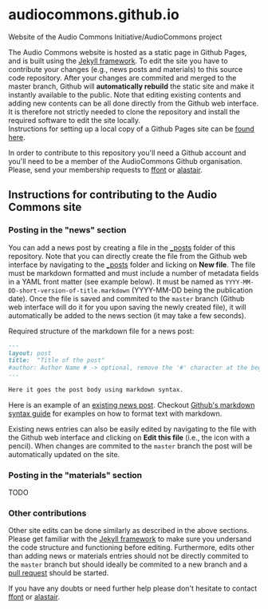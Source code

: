 # audiocommons.github.io
Website of the Audio Commons Initiative/AudioCommons project

The Audio Commons website is hosted as a static page in Github Pages, and is built using the [Jekyll framework](http://jekyllrb.com).
To edit the site you have to contribute your changes (e.g., news posts and materials) to this source code repository. 
After your changes are commited and merged to the master branch, Github will **automatically rebuild** the static site and make it instantly available to the public.
Note that editing existing contents and adding new contents can be all done directly from the Github web interface.
It is therefore not strictly needed to clone the repository and install the required software to edit the site locally.  
Instructions for setting up a local copy of a Github Pages site can be [found here](https://help.github.com/articles/setting-up-your-pages-site-locally-with-jekyll/).

In order to contribute to this repository you'll need a Github account and you'll need to be a member of the AudioCommons Github organisation. Please, send your membership requests to [ffont](https://github.com/ffont) or [alastair](https://github.com/alastair).

## Instructions for contributing to the Audio Commons site

### Posting in the "news" section

You can add a news post by creating a file in the [_posts](https://github.com/AudioCommons/audiocommons.github.io/tree/master/_posts) folder of this repository.
Note that you can directly create the file from the Github web interface by navigating to the [_posts](https://github.com/AudioCommons/audiocommons.github.io/tree/master/_posts) folder and licking on **New file**.
The file must be markdown formatted and must include a number of metadata fields in a YAML front matter (see example below). 
It must be named as `YYYY-MM-DD-short-version-of-title.markdown` (YYYY-MM-DD being the publication date).
Once the file is saved and commited to the `master` branch (Github web interface will do it for you upon saving the newly created file), it will automatically be added to the news section (it may take a few seconds).

Required structure of the markdown file for a news post:

```markdown
---
layout: post
title:  "Title of the post"
#author: Author Name # -> optional, remove the '#' character at the beggining of the line if you want to include the author name
---

Here it goes the post body using markdown syntax.
```

Here is an example of an [existing news post](https://raw.githubusercontent.com/AudioCommons/audiocommons.github.io/master/_posts/2016-02-04-audiocommons-61st-aes.markdown).
Checkout [Github's markdown syntax guide](https://guides.github.com/features/mastering-markdown/) for examples on how to format text with markdown.

Existing news entries can also be easily edited by navigating to the file with the Github web interface and clicking on **Edit this file** (i.e., the icon with a pencil). When changes are commited to the `master` branch the post will be automatically updated on the site.


### Posting in the "materials" section

TODO


### Other contributions

Other site edits can be done similarly as described in the above sections.
Please get familiar with the [Jekyll framework](http://jekyllrb.com) to make sure you undersand the code structure and functioning before editing. Furthermore, edits other than adding news or materials entries should not be directly commited to the `master` branch but should ideally be commited to a new branch and a [pull request](https://help.github.com/articles/using-pull-requests/) should be started.

If you have any doubts or need further help please don't hesitate to contact [ffont](https://github.com/ffont) or [alastair](https://github.com/alastair).

